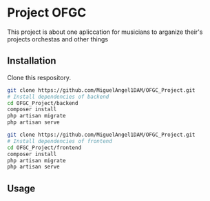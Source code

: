 # Project OFGC

This project is about one apliccation for musicians to arganize their's projects orchestas and other things

## Installation

Clone this respository.

```bash
git clone https://github.com/MiguelAngel1DAM/OFGC_Project.git
# Install dependencies of backend
cd OFGC_Project/backend
composer install
php artisan migrate
php artisan serve
```
```bash
git clone https://github.com/MiguelAngel1DAM/OFGC_Project.git
# Install dependencies of frontend
cd OFGC_Project/frontend
composer install
php artisan migrate
php artisan serve
```

## Usage     
